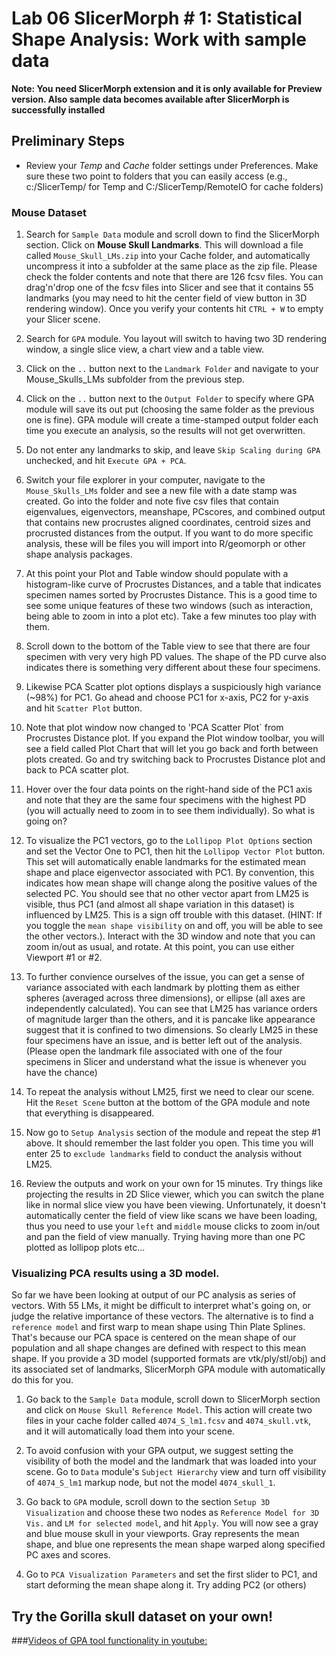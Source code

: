 # Lab 06 SlicerMorph # 1: Statistical Shape Analysis: Work with sample data 

**Note: You need SlicerMorph extension and it is only available for Preview version. Also sample data becomes available after SlicerMorph is successfully installed**

## Preliminary Steps
* Review your *Temp* and *Cache* folder settings under Preferences. Make sure these two point to folders that you can easily access (e.g., c:/SlicerTemp/ for Temp and C:/SlicerTemp/RemoteIO for cache folders)

### Mouse Dataset 

1. Search for `Sample Data` module and scroll down to find the SlicerMorph section. Click on **Mouse Skull Landmarks**. This will download a file called `Mouse_Skull_LMs.zip` into your Cache folder, and automatically uncompress it into a subfolder at the same place as the zip file. Please check the folder contents and note that there are 126 fcsv files. You can drag'n'drop one of the fcsv files into Slicer and see that it contains 55 landmarks (you may need to hit the center field of view button in 3D rendering window). Once you verify your contents hit `CTRL + W` to empty your Slicer scene.

2. Search for `GPA` module. You layout will switch to having two 3D rendering window, a single slice view, a chart view and a table view. 

3. Click on the `..` button next to the `Landmark Folder` and navigate to your Mouse_Skulls_LMs subfolder from the previous step. 

4. Click on the `..` button next to the `Output Folder` to specify where GPA module will save its out put (choosing the same folder as the previous one is fine). GPA module will create a time-stamped output folder each time you execute an analysis, so the results will not get overwritten. 

5. Do not enter any landmarks to skip, and leave `Skip Scaling during GPA` unchecked, and hit `Execute GPA + PCA`.

6. Switch your file explorer in your computer, navigate to the `Mouse_Skulls_LMs` folder and see a new file with a date stamp was created. Go into the folder and note five csv files that contain eigenvalues, eigenvectors, meanshape, PCscores, and combined output that contains new procrustes aligned coordinates, centroid sizes and procrusted distances from the output. If you want to do more specific analysis, these will be files you will import into R/geomorph or other shape analysis packages. 

7. At this point your Plot and Table window should populate with a histogram-like curve of Procrustes Distances, and a table that indicates specimen names sorted by Procrustes Distance. This is a good time to see some unique features of these two windows (such as interaction, being able to zoom in into a plot etc). Take a few minutes too play with them.

8. Scroll down to the bottom of the Table view to see that there are four specimen with very very high PD values. The shape of the PD curve also indicates there is something very different about these four specimens. 

9. Likewise PCA Scatter plot options displays a suspiciously high variance (~98%) for PC1. Go ahead and choose PC1 for x-axis, PC2 for y-axis and hit `Scatter Plot` button. 

10. Note that plot window now changed to 'PCA Scatter Plot` from Procrustes Distance plot. If you expand the Plot window toolbar, you will see a field called Plot Chart that will let you go back and forth between plots created. Go and try switching back to Procrustes Distance plot and back to PCA scatter plot. 

11. Hover over the four data points on the right-hand side of the PC1 axis and note that they are the same four specimens with the highest PD (you will actually need to zoom in to see them individually). So what is going on?

12. To visualize the PC1 vectors, go to the `Lollipop Plot Options` section and set the Vector One to PC1, then hit the `Lollipop Vector Plot` button. This set will automatically enable landmarks for the estimated mean shape and place eigenvector associated with PC1. By convention, this indicates how mean shape will change along the positive values of the selected PC. You should see that no other vector apart from LM25 is visible, thus PC1 (and almost all shape variation in this dataset) is influenced by LM25. This is a sign off trouble with this dataset. (HINT: If you toggle the `mean shape visibility` on and off, you will be able to see the other vectors.). Interact with the 3D window and note that you can zoom in/out as usual, and rotate. At this point, you can use either Viewport #1 or #2. 

13. To further convience ourselves of the issue, you can get a sense of variance associated with each landmark by plotting them as either spheres (averaged across three dimensions), or ellipse (all axes are independently calculated). You can see that LM25 has variance orders of magnitude larger than the others, and it is pancake like appearance suggest that it is confined to two dimensions. So clearly LM25 in these four specimens have an issue, and is better left out of the analysis. (Please open the landmark file associated with one of the four specimens in Slicer and understand what the issue is whenever you have the chance)

14. To repeat the analysis without LM25, first we need to clear our scene. Hit the `Reset Scene` button at the bottom of the GPA module and note that everything is disappeared. 

15. Now go to `Setup Analysis` section of the module and repeat the step #1 above. It should remember the last folder you open. This time you will enter 25 to `exclude landmarks` field to conduct the analysis without LM25. 

16. Review the outputs and work on your own for 15 minutes. Try things like projecting the results in 2D Slice viewer, which you can switch the plane like in normal slice view you have been viewing. Unfortunately, it doesn't automatically center the field of view like scans we have been loading, thus you need to use your `left` and `middle` mouse clicks to zoom in/out and pan the field of view manually. Trying having more than one PC plotted as lollipop plots etc...


### Visualizing PCA results using a 3D model. 
So far we have been looking at output of our PC analysis as series of vectors. With 55 LMs, it might be difficult to interpret what's going on, or judge the relative importance of these vectors. The alternative is to find a `reference model` and first warp to mean shape using Thin Plate Splines. That's because our PCA space is centered on the mean shape of our population and all shape changes are defined with respect to this mean shape. If you provide a 3D model (supported formats are vtk/ply/stl/obj) and its associated set of landmarks, SlicerMorph GPA module with automatically do this for you. 

1. Go back to the `Sample Data` module, scroll down to SlicerMorph section and click on `Mouse Skull Reference Model`. This action will create two files in your cache folder called `4074_S_lm1.fcsv` and `4074_skull.vtk`, and it will automatically load them into your scene. 
2. To avoid confusion with your GPA output, we suggest setting the visibility of both the model and the landmark that was loaded into your scene. Go to `Data` module's `Subject Hierarchy` view and turn off visibility of `4074_S_lm1` markup node, but not the model `4074_skull_1`. 

3. Go back to `GPA` module, scroll down to the section `Setup 3D Visualization` and choose these two nodes as `Reference Model for 3D Vis.` and `LM for selected model`, and hit  `Apply`. You will now see a gray  and blue mouse skull in your viewports. Gray represents the mean shape, and blue one represents the mean shape warped along specified PC axes and scores. 

4. Go to `PCA Visualization Parameters` and set the first slider to PC1, and start deforming the mean shape along it. Try adding PC2 (or others)

## Try the Gorilla skull dataset on your own!

###[Videos of GPA tool functionality in youtube:](http://bit.ly/SM_youtube)














